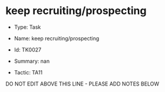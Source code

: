 # keep recruiting/prospecting

* Type: Task

* Name: keep recruiting/prospecting

* Id: TK0027

* Summary: nan

* Tactic: TA11

DO NOT EDIT ABOVE THIS LINE - PLEASE ADD NOTES BELOW